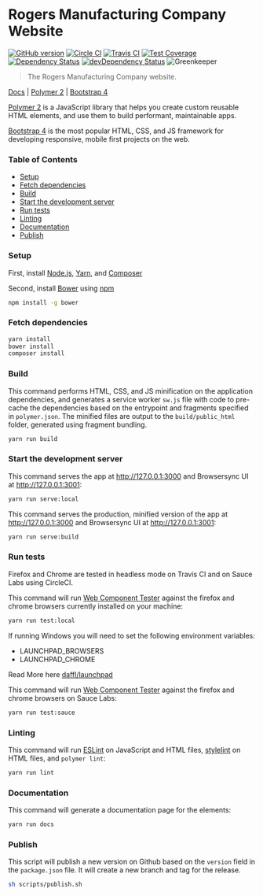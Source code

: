 # Rogers Manufacturing Company Website

[![GitHub version](https://badge.fury.io/gh/patkub%2Frmc1891-site.svg)](https://badge.fury.io/gh/patkub%2Frmc1891-site)
[![Circle CI](https://circleci.com/gh/patkub/rmc1891-site.svg?style=shield&circle-token=de28773432748e5c69215e589d0d1f18eb46491a)](https://circleci.com/gh/patkub/rmc1891-site)
[![Travis CI](https://travis-ci.org/patkub/rmc1891-site.svg?branch=master)](https://travis-ci.org/patkub/rmc1891-site)
[![Test Coverage](https://codeclimate.com/github/patkub/rmc1891-site.svg)](https://codeclimate.com/github/patkub/rmc1891-site)
[![Dependency Status](https://david-dm.org/patkub/rmc1891-site/status.svg)](https://david-dm.org/patkub/rmc1891-site)
[![devDependency Status](https://david-dm.org/patkub/rmc1891-site/dev-status.svg)](https://david-dm.org/patkub/rmc1891-site?type=dev)
![Greenkeeper](https://badges.greenkeeper.io/patkub/rmc1891-site.svg)  

> The Rogers Manufacturing Company website.

[Docs](https://patkub.github.io/rmc1891-site/) | [Polymer 2](https://www.polymer-project.org/) | [Bootstrap 4](http://getbootstrap.com/)

[Polymer 2](https://www.polymer-project.org/) is a JavaScript library that helps you create custom reusable HTML elements, and use them to build performant, maintainable apps.

[Bootstrap 4](http://getbootstrap.com/) is the most popular HTML, CSS, and JS framework for developing responsive, mobile first projects on the web.

### Table of Contents
* [Setup](#setup)
* [Fetch dependencies](#fetch-dependencies)
* [Build](#build)
* [Start the development server](#start-the-development-server)
* [Run tests](#run-tests)
* [Linting](#linting)
* [Documentation](#documentation)
* [Publish](#publish)

### Setup

First, install [Node.js](https://nodejs.org/en/download), [Yarn](https://yarnpkg.com/lang/en/docs/install), and [Composer](https://getcomposer.org/)

Second, install [Bower](https://bower.io/) using [npm](https://www.npmjs.com)

```sh
npm install -g bower
```

### Fetch dependencies

```sh
yarn install
bower install
composer install
```

### Build

This command performs HTML, CSS, and JS minification on the application
dependencies, and generates a service worker `sw.js` file with code to pre-cache the
dependencies based on the entrypoint and fragments specified in `polymer.json`.
The minified files are output to the `build/public_html` folder,
generated using fragment bundling.

```sh
yarn run build
```

### Start the development server

This command serves the app at http://127.0.0.1:3000 and Browsersync UI at
http://127.0.0.1:3001:

```sh
yarn run serve:local
```

This command serves the production, minified version of the app at
http://127.0.0.1:3000 and Browsersync UI at http://127.0.0.1:3001:

```sh
yarn run serve:build
```

### Run tests

Firefox and Chrome are tested in headless mode on Travis CI and on Sauce Labs using CircleCI.

This command will run [Web Component Tester](https://github.com/Polymer/web-component-tester)
against the firefox and chrome browsers currently installed on your machine:

```sh
yarn run test:local
```

If running Windows you will need to set the following environment variables:

- LAUNCHPAD_BROWSERS
- LAUNCHPAD_CHROME

Read More here [daffl/launchpad](https://github.com/daffl/launchpad#environment-variables-impacting-local-browsers-detection)

This command will run [Web Component Tester](https://github.com/Polymer/web-component-tester)
against the firefox and chrome browsers on Sauce Labs:

```sh
yarn run test:sauce
```

### Linting

This command will run [ESLint](http://eslint.org/) on JavaScript and HTML files,
[stylelint](https://stylelint.io/) on HTML files, and `polymer lint`:

```sh
yarn run lint
```

### Documentation

This command will generate a documentation page for the elements:

```sh
yarn run docs
```

### Publish

This script will publish a new version on Github based on the `version` field
in the `package.json` file. It will create a new branch and tag for the release.

```sh
sh scripts/publish.sh
```
